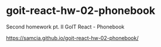 # goit-react-hw-02-phonebook

Second homework pt. II GoIT React  - Phonebook 

https://samcia.github.io/goit-react-hw-02-phonebook/


